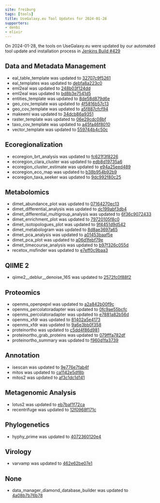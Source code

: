 ```yaml
---
site: freiburg
tags: [tools]
title: UseGalaxy.eu Tool Updates for 2024-01-28
supporters:
- denbi
- elixir
---
```


On 2024-01-28, the tools on UseGalaxy.eu were updated by our automated tool update and installation process in [Jenkins Build #429](https://build.galaxyproject.eu/job/usegalaxy-eu/job/install-tools/#429/)


## Data and Metadata Management

- eal_table_template was updated to [32707c9f5261](https://toolshed.g2.bx.psu.edu/view/ecology/eal_table_template/32707c9f5261)
- eal_templates was updated to [debfa8a223c0](https://toolshed.g2.bx.psu.edu/view/ecology/eal_templates/debfa8a223c0)
- eml2eal was updated to [248b03f124dd](https://toolshed.g2.bx.psu.edu/view/ecology/eml2eal/248b03f124dd)
- eml2eal was updated to [bd8b3e7541d5](https://toolshed.g2.bx.psu.edu/view/ecology/eml2eal/bd8b3e7541d5)
- entities_template was updated to [8de58d879d6e](https://toolshed.g2.bx.psu.edu/view/ecology/entities_template/8de58d879d6e)
- geo_cov_template was updated to [4f5816b57c13](https://toolshed.g2.bx.psu.edu/view/ecology/geo_cov_template/4f5816b57c13)
- geo_cov_template was updated to [a5f887cfcf94](https://toolshed.g2.bx.psu.edu/view/ecology/geo_cov_template/a5f887cfcf94)
- makeeml was updated to [34dcb86a9351](https://toolshed.g2.bx.psu.edu/view/ecology/makeeml/34dcb86a9351)
- raster_template was updated to [06e29cdc08bf](https://toolshed.g2.bx.psu.edu/view/ecology/raster_template/06e29cdc08bf)
- taxo_cov_template was updated to [a45fa46f8010](https://toolshed.g2.bx.psu.edu/view/ecology/taxo_cov_template/a45fa46f8010)
- vector_template was updated to [559744b4c50c](https://toolshed.g2.bx.psu.edu/view/ecology/vector_template/559744b4c50c)

## Ecoregionalization

- ecoregion_brt_analysis was updated to [fc621f3f8226](https://toolshed.g2.bx.psu.edu/view/ecology/ecoregion_brt_analysis/fc621f3f8226)
- ecoregion_clara_cluster was updated to [edb8d19735a6](https://toolshed.g2.bx.psu.edu/view/ecology/ecoregion_clara_cluster/edb8d19735a6)
- ecoregion_cluster_estimate was updated to [e94a25eed489](https://toolshed.g2.bx.psu.edu/view/ecology/ecoregion_cluster_estimate/e94a25eed489)
- ecoregion_eco_map was updated to [b38b954b92b9](https://toolshed.g2.bx.psu.edu/view/ecology/ecoregion_eco_map/b38b954b92b9)
- ecoregion_taxa_seeker was updated to [9dc992f80c25](https://toolshed.g2.bx.psu.edu/view/ecology/ecoregion_taxa_seeker/9dc992f80c25)

## Metabolomics

- dimet_abundance_plot was updated to [07164270ec13](https://toolshed.g2.bx.psu.edu/view/iuc/dimet_abundance_plot/07164270ec13)
- dimet_differential_analysis was updated to [dc199abf3db4](https://toolshed.g2.bx.psu.edu/view/iuc/dimet_differential_analysis/dc199abf3db4)
- dimet_differential_multigroup_analysis was updated to [6f36c9072433](https://toolshed.g2.bx.psu.edu/view/iuc/dimet_differential_multigroup_analysis/6f36c9072433)
- dimet_enrichment_plot was updated to [79720105f8c0](https://toolshed.g2.bx.psu.edu/view/iuc/dimet_enrichment_plot/79720105f8c0)
- dimet_isotopologues_plot was updated to [9f4451d9d542](https://toolshed.g2.bx.psu.edu/view/iuc/dimet_isotopologues_plot/9f4451d9d542)
- dimet_metabologram was updated to [8d8ae3697a65](https://toolshed.g2.bx.psu.edu/view/iuc/dimet_metabologram/8d8ae3697a65)
- dimet_pca_analysis was updated to [a01453baaf5e](https://toolshed.g2.bx.psu.edu/view/iuc/dimet_pca_analysis/a01453baaf5e)
- dimet_pca_plot was updated to [a06d1febf79e](https://toolshed.g2.bx.psu.edu/view/iuc/dimet_pca_plot/a06d1febf79e)
- dimet_timecourse_analysis was updated to [b97f326c055d](https://toolshed.g2.bx.psu.edu/view/iuc/dimet_timecourse_analysis/b97f326c055d)
- recetox_msfinder was updated to [e7eff0c9baa3](https://toolshed.g2.bx.psu.edu/view/recetox/recetox_msfinder/e7eff0c9baa3)

## QIIME 2

- qiime2__deblur__denoise_16S was updated to [2572fc0f88f2](https://toolshed.g2.bx.psu.edu/view/q2d2/qiime2__deblur__denoise_16S/2572fc0f88f2)

## Proteomics

- openms_openpepxl was updated to [a2a842b00f9c](https://toolshed.g2.bx.psu.edu/view/galaxyp/openms_openpepxl/a2a842b00f9c)
- openms_percolatoradapter was updated to [0fc9ae55bcfc](https://toolshed.g2.bx.psu.edu/view/galaxyp/openms_percolatoradapter/0fc9ae55bcfc)
- openms_percolatoradapter was updated to [e7881a82b56d](https://toolshed.g2.bx.psu.edu/view/galaxyp/openms_percolatoradapter/e7881a82b56d)
- openms_xfdr was updated to [81402a5e4173](https://toolshed.g2.bx.psu.edu/view/galaxyp/openms_xfdr/81402a5e4173)
- openms_xfdr was updated to [9a6e3bb0f358](https://toolshed.g2.bx.psu.edu/view/galaxyp/openms_xfdr/9a6e3bb0f358)
- proteinortho was updated to [c5dd4f86d981](https://toolshed.g2.bx.psu.edu/view/iuc/proteinortho/c5dd4f86d981)
- proteinortho_grab_proteins was updated to [079fffa782df](https://toolshed.g2.bx.psu.edu/view/iuc/proteinortho_grab_proteins/079fffa782df)
- proteinortho_summary was updated to [f960d1fa3739](https://toolshed.g2.bx.psu.edu/view/iuc/proteinortho_summary/f960d1fa3739)

## Annotation

- isescan was updated to [9e776e7fab4f](https://toolshed.g2.bx.psu.edu/view/iuc/isescan/9e776e7fab4f)
- mitos was updated to [ca1142e5df8b](https://toolshed.g2.bx.psu.edu/view/iuc/mitos/ca1142e5df8b)
- mitos2 was updated to [af3c1dc1d141](https://toolshed.g2.bx.psu.edu/view/iuc/mitos2/af3c1dc1d141)

## Metagenomic Analysis

- lotus2 was updated to [eb7baf1f72ca](https://toolshed.g2.bx.psu.edu/view/earlhaminst/lotus2/eb7baf1f72ca)
- recentrifuge was updated to [12f0968f171c](https://toolshed.g2.bx.psu.edu/view/iuc/recentrifuge/12f0968f171c)

## Phylogenetics

- hyphy_prime was updated to [4072360120e4](https://toolshed.g2.bx.psu.edu/view/iuc/hyphy_prime/4072360120e4)

## Virology

- varvamp was updated to [462e62be07e1](https://toolshed.g2.bx.psu.edu/view/iuc/varvamp/462e62be07e1)

## None

- data_manager_diamond_database_builder was updated to [4a08b7b76b78](https://toolshed.g2.bx.psu.edu/view/iuc/data_manager_diamond_database_builder/4a08b7b76b78)

